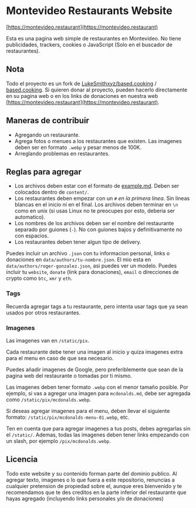# Montevideo Restaurants Website

[https://montevideo.restaurant](https://montevideo.restaurant)

Esta es una pagina web simple de restaurantes en Montevideo.
No tiene publicidades, trackers, cookies o JavaScript (Solo en el buscador de
restaurantes).

## Nota

Todo el proyecto es un fork de
[LukeSmithxyz/based.cooking](https://github.com/LukeSmithxyz/based.cooking) /
[based.cooking](https://based.cooking).
Si quieren donar al proyecto, pueden hacerlo directamente en su pagina web o
en los links de donaciones en nuestra web
[https://montevideo.restaurant](https://montevideo.restaurant).

## Maneras de contribuir

- Agregando un restaurante.
- Agrega fotos o menues a los restaurantes que existen. Las imagenes deben ser
  en formato `.webp` y pesar menos de 100K.
- Arreglando problemas en restaurantes.

## Reglas para agregar

- Los archivos deben estar con el formato de [example.md](example.md). Deben ser
  colocados dentro de `content/`.
- Los restaurantes deben empezar con un `#` *en la primera linea*. Sin lineas
  blancas en el inicio ni en el final. Los archivos deben terminar en `\n` como
  en unix (si usas Linux no te preocupes por esto, deberia ser automatico).
- Los nombres de los archivos deben ser el nombre del restaurante separado por
  guiones (`-`). No con guiones bajos y definitivamente no con espacios.
- Los restaurantes deben tener algun tipo de delivery.

Puedes incluir un archivo `.json` con tu informacion personal, links o donaciones
en `data/authors/tu-nombre.json`. El mio esta en 
`data/authors/roger-gonzalez.json`, asi puedes ver un modelo. Puedes incluir tu 
`website`, `donate` (link para donaciones), `email` o direcciones de crypto como 
`btc`, `xmr` y `eth`.

### Tags

Recuerda agregar tags a tu restaurante, pero intenta usar tags que ya sean usados 
por otros restaurantes.

### Imagenes

Las imagenes van en `/static/pix`.

Cada restaurante debe tener una imagen al inicio y quiza imagenes extra para el 
menu en caso de que sea necesario.

Puedes añadir imagenes de Google, pero preferiblemente que sean de la pagina web
del restaurante o tomadas por ti mismo.

Las imagenes deben tener formato `.webp` con el menor tamaño posible. Por 
ejemplo, si vas a agregar una imagen para `mcdonalds.md`, debe ser agregada como
`/static/pix/mcdonalds.webp`.

Si deseas agregar imagenes para el menu, deben llevar el siguiente formato:
`/static/pix/mcdonalds-menu-01.webp`, etc.

Ten en cuenta que para agregar imagenes a tus posts, debes agregarlas sin el 
`/static/`. Ademas, todas las imagenes deben tener links empezando con un slash,
por ejemplo `/pix/mcdonalds.webp`.

## Licencia

Todo este website y su contenido forman parte del dominio publico.
Al agregar texto, imagenes o lo que fuera a este repositorio, renuncias a 
cualquier pretension de propiedad sobre el, aunque eres bienvenido y te 
recomendamos que te des creditos en la parte inferior del restaurante que hayas
agregado (incluyendo links personales y/o de donaciones)
